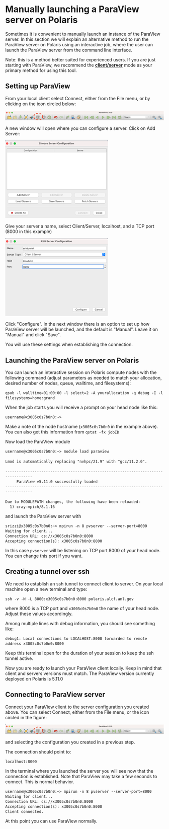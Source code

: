 # Manually launching a ParaView server on Polaris

Sometimes it is convenient to manually launch an instance of the ParaView server. In this section we will explain an alternative method to run the ParaView server on Polaris using an interactive job, where the user can launch the ParaView server from the command line interface.

Note: this is a method better suited for experienced users. If you are just starting with ParaView, we recommend the [**client/server**](paraview.md) mode as your primary method for using this tool.

## Setting up ParaView 

From your local client select Connect, either from the File menu, or by clicking on the icon circled below:

![Connect icon](images/connect-icon.png) 

A new window will open where you can configure a server. Click on Add Server:

![Choose server](images/choose-server.png)

Give your server a name, select Client/Server, localhost, and a TCP port (8000 in this example)

![Edit server](images/edit-server.png)

Click "Configure". In the next window there is an option to set up how ParaView server will be launched, and the default is "Manual". Leave it on "Manual" and click "Save".

You will use these settings when establishing the connection.

## Launching the ParaView server on Polaris

You can launch an interactive session on Polaris compute nodes with the following command (adjust parameters as needed to match your allocation, desired number of nodes, queue, walltime, and filesystems):

```shell
qsub -l walltime=01:00:00 -l select=2 -A yourallocation -q debug -I -l filesystems=home:grand
```

When the job starts you will receive a prompt on your head node like this:

```
username@x3005c0s7b0n0:~>
```

Make a note of the node hostname (`x3005c0s7b0n0` in the example above). You can also get this information from `qstat -fx jobID`


Now load the ParaView module

```
username@x3005c0s7b0n0:~> module load paraview

Lmod is automatically replacing "nvhpc/21.9" with "gcc/11.2.0".

----------------------------------------------------------------------------------
     ParaView v5.11.0 successfully loaded
----------------------------------------------------------------------------------

Due to MODULEPATH changes, the following have been reloaded:
  1) cray-mpich/8.1.16
```

and launch the ParaView server with

```
srizzi@x3005c0s7b0n0:~> mpirun -n 8 pvserver --server-port=8000
Waiting for client...
Connection URL: cs://x3005c0s7b0n0:8000
Accepting connection(s): x3005c0s7b0n0:8000
```

In this case `pvserver` will be listening on TCP port 8000 of your head node. You can change this port if you want.

## Creating a tunnel over ssh

We need to establish an ssh tunnel to connect client to server. On your local machine open a new terminal and type:

```
ssh -v -N -L 8000:x3005c0s7b0n0:8000 polaris.alcf.anl.gov
```

where 8000 is a TCP port and `x3005c0s7b0n0` the name of your head node. Adjust these values accordingly.

Among multiple lines with debug information,  you should see something like:

```
debug1: Local connections to LOCALHOST:8000 forwarded to remote address x3005c0s7b0n0:8000
```

Keep this terminal open for the duration of your session to keep the ssh tunnel active.

Now you are ready to launch your ParaView client locally. Keep in mind that client and servers versions must match. The ParaView version currently deployed on Polaris is 5.11.0

## Connecting to ParaView server

Connect your ParaView client to the server configuration you created above. You can select Connect, either from the File menu, or the icon circled in the figure:

![Connect icon](images/connect-icon.png)  

and selecting the configuration you created in a previous step.

The connection should point to:

```
localhost:8000
```

In the terminal where you launched the server you will see now that the connection is established. Note that ParaView may take a few seconds to connect. This is normal behavior.

```
username@x3005c0s7b0n0:~> mpirun -n 8 pvserver --server-port=8000
Waiting for client...
Connection URL: cs://x3005c0s7b0n0:8000
Accepting connection(s): x3005c0s7b0n0:8000
Client connected.
```

At this point you can use ParaView normally.






